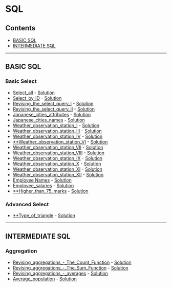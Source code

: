 # SQL
## Contents
<!--* [Advanced Join](#Advanced-Join)
* [Advanced Select](#Advanced-Select)
* [Aggregation](#Aggregation)
* [Alternative Select](#Alternative-Select)
* [Basic Join](#Basic-Join)-->
* [BASIC SQL](#BASIC-SQL)
* [INTERMEDIATE SQL](#INTERMEDIATE-SQL)
<!--
___
### Advanced Join
* [Placements](pdf/placements.pdf) - [Solution](sql/Placements.sql)
* [Symmetric_Pairs](pdf/symmetric-pairs.pdf) - [Solution](sql/Symmetric_Pairs.sql)


___
### Alternative Select
* [Draw_the_Triangle1](pdf/draw-the-triangle-1.pdf) - [Solution](sql/Draw_the_Triangle1.sql)
* [Draw_the_Triangle2](pdf/draw-the-triangle-2.pdf) - [Solution](sql/Draw_the_Triangle2.sql)
___
### Basic Join
* [African_cities](pdf/african-cities.pdf) - [Solution](sql/African_cities.sql)
* [Average_population_of_each_continent](pdf/average-population-of-each-continent.pdf) - [Solution](sql/Average_population_of_each_continent.sql)
* [Challenges](pdf/challenges.pdf) - [Solution](sql/Challenges.sql)
* [Contest_Leaderboard](pdf/contest-leaderboard.pdf) - [Solution](sql/Contest_Leaderboard.sql)
* [Ollivanders_Inventory](pdf/harry-potter-and-wands.pdf) - [Solution](sql/Ollivanders_Inventory.sql)
* [Population_census](pdf/asian-population.pdf) - [Solution](sql/Population_census.sql)
* [The_Competitors](pdf/full-score.pdf) - [Solution](sql/Top_Competitors.sql)
* [The_Report](pdf/the-report.pdf) - [Solution](sql/The_Report.sql)
-->
___
## BASIC SQL


### Basic Select
* [Select_all](pdf/select-all-sql.pdf) - [Solution](SQL/select_all.sql)
* [Select_by_ID](pdf/select-by-id.pdf) - [Solution](SQL/select_by_id.sql)
* [Revising_the_select_query_I](pdf/revising-the-select-query.pdf) - [Solution](SQL/revising_the_select_query.sql)
* [Revising_the_select_query_II](pdf/revising-the-select-query-2.pdf) - [Solution](SQL/revising_the_select_query_II.sql)
* [Japanese_cities_attributes](pdf/japanese-cities-attributes.pdf) - [Solution](SQL/japanese_cities_attributes.sql)
* [Japanese_cities_names](pdf/japanese-cities-name.pdf) - [Solution](SQL/japanese_cities_names.sql)
* [Weather_observation_station_I](pdf/weather-observation-station-1.pdf) - [Solution](SQL/weather_observation_station_I.sql)
* [Weather_observation_station_III](pdf/weather-observation-station-3.pdf) - [Solution](SQL/weather_observation_station_III.sql)
* [Weather_observation_station_IV](pdf/weather-observation-station-4.pdf) - [Solution](SQL/weather_observation_station_IV.sql)
* [**Weather_observation_station_VI](pdf/weather-observation-station-6.pdf) - [Solution](SQL/Weather_observation_station_VI.sql)
* [Weather_observation_station_VII](pdf/weather-observation-station-7.pdf) - [Solution](SQL/Weather_observation_station_VII.sql)
* [Weather_observation_station_VIII](pdf/weather-observation-station-8.pdf) - [Solution](SQL/Weather_observation_station_VIII.sql)
* [Weather_observation_station_IX](pdf/weather-observation-station-9.pdf) - [Solution](SQL/Weather_observation_station_IX.sql)
* [Weather_observation_station_X](pdf/weather-observation-station-10.pdf) - [Solution](SQL/Weather_observation_station_X.sql)
* [Weather_observation_station_XI](pdf/weather-observation-station-11.pdf) - [Solution](SQL/Weather_observation_station_XI.sql)
* [Weather_observation_station_XII](pdf/weather-observation-station-12.pdf) - [Solution](SQL/Weather_observation_station_XII.sql)
* [Employee Names](pdf/name-of-employees.pdf) - [Solution](SQL/Name_of_employees.sql)
* [Employee_salaries](pdf/salary-of-employees.pdf) - [Solution](SQL/Employee_salaries.sql)
* [**Higher_than_75_marks](pdf/more-than-75-marks.pdf) - [Solution](SQL/Higher_than_75_marks.sql)


### Advanced Select
* [**Type_of_triangle](pdf/what-type-of-triangle.pdf) - [Solution](SQL/Type_of_triangle.sql)
___
## INTERMEDIATE SQL


### Aggregation
* [Revising_aggregations_-_The_Count_Function](pdf/revising-aggregations-the-count-function.pdf) - [Solution](SQL/Revising_aggregations_-_the_count_function.sql)
* [Revising_aggregations_-_The_Sum_Function](pdf/revising-aggregations-sum.pdf) - [Solution](SQL/Revising_aggregations_-_sum.sql)
* [Revising_aggregations_-_averages](pdf/revising-aggregations-the-average-function.pdf) - [Solution](SQL/Revising_aggregations_-_averages.sql)
* [Average_population](pdf/average-population.pdf) - [Solution](SQL/Average_population.sql)

<!--
* [Weather_observation_station_V](pdf/weather-observation-station-5.pdf) - [Solution](sql/Weather_observation_station_V.sql)

___

* [Japan_population](pdf/japan-population.pdf) - [Solution](sql/Japan_population.sql)
* [Population_density_difference](pdf/population-density-difference.pdf) - [Solution](sql/Population_density_difference.sql)
* [The_blunder](pdf/the-blunder.pdf) - [Solution](sql/The_blunder.sql)
* [Top_earners](pdf/earnings-of-employees.pdf) - [Solution](sql/Top_earners.sql)
* [Weather_observation_station_II](pdf/weather-observation-station-2.pdf) - [Solution](sql/Weather_observation_station_II.sql)
* [Weather_observation_station_XIII](pdf/weather-observation-station-13.pdf) - [Solution](sql/Weather_observation_station_XIII.sql)
* [Weather_observation_station_XIV](pdf/weather-observation-station-14.pdf) - [Solution](sql/Weather_observation_station_XIV.sql)
* [Weather_observation_station_XV](pdf/weather-observation-station-15.pdf) - [Solution](sql/Weather_observation_station_XV.sql)
* [Weather_observation_station_XVI](pdf/weather-observation-station-16.pdf) - [Solution](sql/Weather_observation_station_XVI.sql)
* [Weather_observation_station_XVII](pdf/weather-observation-station-17.pdf) - [Solution](sql/Weather_observation_station_XVII.sql)
* [Weather_observation_station_XVIII](pdf/weather-observation-station-18.pdf) - [Solution](sql/Weather_observation_station_XVIII.sql)
* [Weather_observation_station_XIX](pdf/weather-observation-station-19.pdf) - [Solution](sql/Weather_observation_station_XIX.sql)
* [Weather_observation_station_XX](pdf/weather-observation-station-20.pdf) - [Solution](sql/Weather_observation_station_XX.sql)

-->
